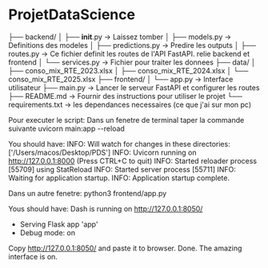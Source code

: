 # ProjetDataScience

├── backend/
│   ├── __init__.py -> Laissez tomber
│   ├── models.py -> Definitions des modeles
│   ├── predictions.py -> Predire les outputs
│   ├── routes.py -> Ce fichier definit les routes de l'API FastAPI. relie backend et frontend
│   └── services.py -> Fichier pour traiter les donnees 
├── data/
│   ├── conso_mix_RTE_2023.xlsx
│   ├── conso_mix_RTE_2024.xlsx
│   └── conso_mix_RTE_2025.xlsx
├── frontend/
│   └── app.py -> Interface utilisateur
├── main.py -> Lancer le serveur FastAPI et configurer les routes
├── README.md -> Fournir des instructions pour utiliser le projet
└── requirements.txt -> les dependances necessaires (ce que j'ai sur mon pc) 


Pour executer le script: 
Dans un fenetre de terminal taper la commande suivante
uvicorn main:app --reload

You should have:
INFO:     Will watch for changes in these directories: ['/Users/macos/Desktop/PDS']
INFO:     Uvicorn running on http://127.0.0.1:8000 (Press CTRL+C to quit)
INFO:     Started reloader process [55709] using StatReload
INFO:     Started server process [55711]
INFO:     Waiting for application startup.
INFO:     Application startup complete.

Dans un autre fenetre:
python3 frontend/app.py

Yous should have:
Dash is running on http://127.0.0.1:8050/

 * Serving Flask app 'app'
 * Debug mode: on

Copy  http://127.0.0.1:8050/ and paste it to browser. Done. The amazing interface is on.